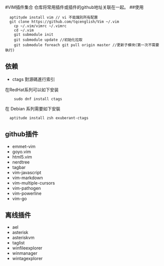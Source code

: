 #VIM插件集合
仓库将常用插件或插件的github地址关联在一起。
##使用

```
  aptitude install vim // vi 不能識別所有配置
  git clone https://github.com/tqcenglish/Vim ~/.vim
	cp ~/.vim/vimrc ~/.vimrc
	cd ~/.vim
	git submodule init
	git submodule update //初始化拉取
	git submodule foreach git pull origin master //更新子模块(第一次不需要執行)
```

## 依赖
- ctags 對源碼進行索引

在RedHat系列可以如下安装

```
	sudo dnf install ctags
```

在 Debian 系列需要如下安裝

```
  aptitude install zsh exuberant-ctags
```

## github插件
- emmet-vim
- goyo.vim
- html5.vim
- nerdtree
- tagbar
- vim-javascript
- vim-markdown
- vim-multiple-cursors
- vim-pathogen
- vim-powerline
- vim-go

## 离线插件
* ael
* asterisk
* asteriskvm
* taglist
* winfileexplorer
* winmanager
* wintagexplorer
